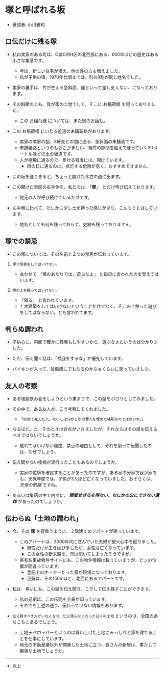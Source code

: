 # **塚**と呼ばれる坂
- 著述者: 小川雅和

## 口伝だけに残る塚
- 私の実家のある町は、C県C市H区の北西部にある、600年ほどの歴史はある小さな集落です。
    - 今は、新しい住宅が増え、他の姓の方も増えました。
    - 私が子供の頃、1970年代頃までは、町の9割が同じ姓名でした。

- 実家の裏手は、竹が生える急斜面、崖といって差し支えない、になっております。

- その斜面の上も、我が家の土地でして、そこに お稲荷様 を祀ってありました。
    - この お稲荷様 については、また別のお話も。

- この お稲荷様 にいたる近道の未舗装路があります。
    - 実家の隣家の脇、2軒先との間に通る、急斜面の未舗装です。
    - 未舗装路というのもおこがましい、篠竹の隙間を超えて登っていく30メートルほどの土の坂道です。
    - 人が極稀に通るので、歩ける程度には、開けています。
        - 雨の日に通るのは、点灯する危険が高く、おすすめできません。

- この坂を登りきると、ちょっと開けた木立の道に出ます。

- この開けた空間の右手側を、私たちは、「**塚**」　とだけ呼び伝えております。
    - 地元の人が呼び続けているだけです。

- 左手側に比べて、たしかに少し土を持った感じがあり、こんもりとはしています。
    - 地名としても何も残っておらず、史跡も残っておりません。

## 塚での禁忌
- この塚については、その名前と２つの禁忌が伝わっています。

1. `塚で怪我をしてはいけない。`
    - あわせて 「塚のあたりでは、遊ぶなよ」 と祖母に言われたのを覚えてはいます。

1. `塚の土を掘ってはいけない。`
    - 「障る」 と言われています。
    - 土木建築をしてはいけないということだけでなく、そこの土触った遊びをしてはならない。とも言われてます。

## 判らぬ謂われ
- 子供心に、斜面で確かに怪我もしやすいから、遊ぶなよというのは分かりました。

- ただ、伝え聞く話は、「怪我をするな」が優先しています。

- バイキンが入って、破傷風にでもなるのかなぁくらいに思っていました。

## 友人の考察
- ある怪談飲み会をしようという集まりで、この話をポロリとしてみました。

- その中で、ある友人が、こう考察してくれました。
    - `「疫病で死んだ人、ないしは何がしかの罪人を埋めた場所なのではないか。」`

- なるほど。と、そのときは合点がいきましたが、それならばその話も伝えるべきではないでしょうか。
    - 触れてはいけない理由、禁忌の理由として、それを削って伝聞したのは、なぜでしょう。

- 伝え聞かない疫病が流行ったこともあるのでしょうか。
    - 実家の位牌を確認することがあったのですが、ある家の分家で我が家でも、天保年間では、子供が3人ほど亡くなっていました。おそらくは、 *天保の飢饉* ですね。

- あるいは集落の中で内々に、 ***隠匿せざるを得ない、なにかの公にできない遺体*** があったのでしょうか。

## 伝わらぬ「土地の謂われ」
- 今、その **塚** を背負うように、２階建てのアパートが建っています。
    - このアパートは、2000年代に住んでいた夫婦が放火心中を図りました。
        - 男性だけが生き延びましたが、女性は亡くなっています。
        - この女性の断末魔を、母は聞いてしまったそうですが。
	- 某有名事故物件サイトにも、この物件情報は載っていますが、ピンの位置が間違っています。
    	- 登記上のオーナーだった家が現場になっております。
    	- 正解は、その150mほど、北西にあるアパートです。

- 私は、幸いにも、この話を伝え聞き、こうして伝え残すことができます。
    - 私の兄弟は、この伝聞を全員が知っています。
    - それでも上述の通り、伝わっていない情報もあります。

- `伝え残すべき人がいなくなり、伝え残らなくなった曰くの土地` というのは、全国のあちこちにあるでしょう。
    - 土地デベロッパーというのは買い上げた土地にみっしりと家を建てることを仕事にしています。
    - 地元の不動産屋以外が開発した土地に立つ、皆さんの新居は、果たして無事な土地でしょうか。

---
- 以上